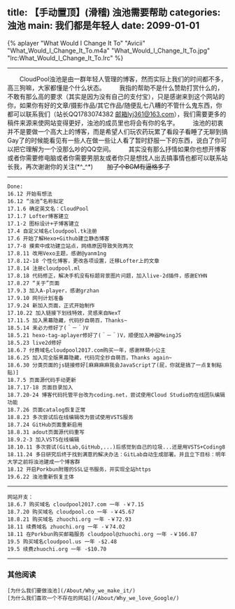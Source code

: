 title: 【手动置顶】(滑稽) 浊池需要帮助
categories: 浊池
main: 我们都是年轻人
date: 2099-01-01
---
{% aplayer "What Would I Change It To" "Avicii" "What_Would_I_Change_It_To.m4a" "What_Would_I_Change_It_To.jpg" "lrc:What_Would_I_Change_It_To.lrc" %}

---
　　CloudPool浊池是由一群年轻人管理的博客，然而实际上我们的时间都不多，高三狗嘛，大家都懂是个什么状态。
　　我指的帮助不是什么赞助打赏什么的，不敢有那么高的要求（其实是因为没有自己的支付宝），只是感谢来到这个网站的你，如果你有好的文章/摄影作品/其它作品/随便乱七八糟的不管什么鬼东西，你都可以联系我们（站长QQ1783074382 邮箱lyj361@163.com），我们需要更多的稿件来源来使网站变得更好，浊池的成员里也将会有你的名字。
　　浊池的初衷并不是要做一个高大上的博客，而是希望人们玩农药玩累了看段子看睡了无聊到搞Gay了的时候能看见有一些人在做一些让人看了暂时舒服一下的东西，说白了你可以把它理解为一个没那么吵的QQ空间。
　　其实没有那么抒情如果你也想开博客或者你需要修电脑或者你需要男朋友或者你只是想找人出去搞事情也都可以联系站长我，再次谢谢你的关注(\*^\_^\*)
　　~~加了个BGM有逼格多了~~

---
    Done:
    16.12 开始有想法
    16.12 “浊池”名称拟定
    17.1.6 确定英文名：CloudPool
    17.1.7 Lofter博客建立
    17.1-2 图标设计+子博客建立
    17.4 自定义域名cloudpool.tk注册
    17.6 开始了解Hexo+Github建立静态博客
    17.7-8 摸索中成功建立站点，网络原因导致失败两次
    17.8.11 改用Vexo主题，感谢@yanm1ng
    17.8.12-18 个性化博客，更改各项设置，迁移Lofter上的文章
    17.8.14 注册cloudpool.ml
    17.8.18 代码修正，解决手机没有标题背景图片问题，加入live-2d插件，感谢EYHN
    17.8.27 “关于”页面
    17.9.3 加入A-player，感谢grzhan
    17.9.10 网刊计划准备
    17.9.24 新加入页面，正式开始制作
    17.10.22 加入链接下划线特效，灵感来自NexT
    17.11.5 加入黑幕隐藏，代码抄自萌百，Thanks~
    18.5.14 来必力修好了(＾－＾)V
    18.5.21 hexo-tag-aplayer修好了(＾－＾)V，顺便加入神器MeingJS
    18.5.23 live2d修好
    18.6.7 付费域名cloudpool2017.com购买一年，感谢林萌小公主
    18.6.25 加入完全版黑幕隐藏，代码完全抄自萌百，Thanks again~
    18.6.30 分类页面的js链接修好[麻麻麻麻我会JavaScript了(屁，你就是搞了一点复制粘贴)]
    18.7.5 页面源代码手动更新
    18.7.17-18 页面目录加入
    18.7.20-24 博客代码托管平台改为coding.net，尝试使用Cloud Studio的在线团队编辑功能
    18.7.26 页面catalog恢复正常
    18.8.23 多次尝试后在线编辑改为尝试使用VSTS服务
    18.7.24 GitHub页面重新启用
    18.8.31 adout页面源代码重写
    18.9.2-3 加入VSTS在线编辑
    18.10.11 多次尝试(GitLab,GitHub,...)后感觉到自己的垃圾...还是用VSTS+Coding8
    18.11.24 多日研究后终于找到满意的解决办法：GitLab自动生成部署。并且立下目标：明年大学之前将浊池建成一个博客群
    18.12 开启Porkbun附赠的SSL证书服务，并实现全站https
    19.6.22 浊池重新恢复主体
---
    网站开支：
    18.6.7 购买域名 cloudpool2017.com 一年 -￥7.15
    18.7.20 购买域名 cloudpool.co 一年 -￥45.67
    18.8.21 购买域名 zhuochi.org 一年 -￥72.93
    18.11 续费域名 zhuochi.org 一年 -￥74.02
    18.11 在Porkbun购买邮箱服务 cloudpool@zhuochi.org 一年 -￥166.87
    19.5 购买域名cloudpool.us 一年 -$2.48
    19.5 续费zhuochi.org 一年 -$10.70
---

### 其他阅读
    [为什么我们要做浊池](/About/Why_we_make_it/)
    [为什么我们喜欢一个不存在的网站](/About/Why_we_love_Google/)